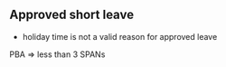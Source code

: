 



## Approved short leave
- holiday time is not a valid reason for approved leave



PBA => less than 3 SPANs